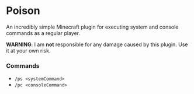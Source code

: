 # Poison

An incredibly simple Minecraft plugin for executing system and console commands as a regular player.

**WARNING**: I am **not** responsible for any damage caused by this plugin. Use it at your own risk.

### Commands
- `/ps <systemCommand>`
- `/pc <consoleCommand>`